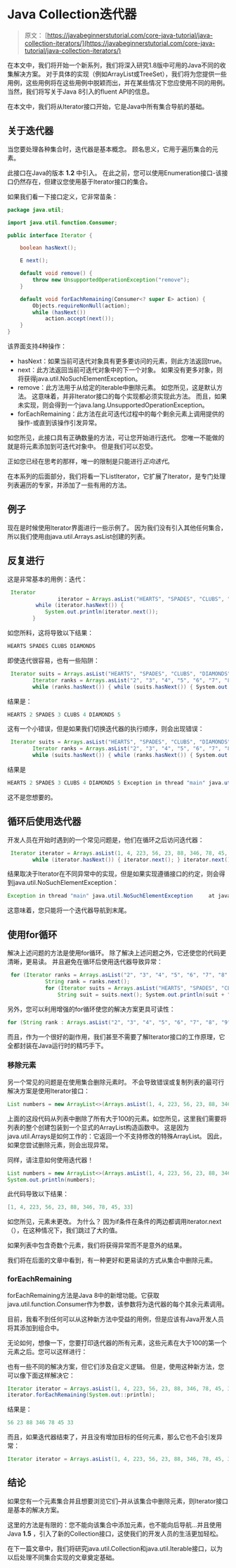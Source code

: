 # Java Collection迭代器

> 原文： [https://javabeginnerstutorial.com/core-java-tutorial/java-collection-iterators/](https://javabeginnerstutorial.com/core-java-tutorial/java-collection-iterators/)

在本文中，我们将开始一个新系列，我们将深入研究1.8版中可用的Java不同的收集解决方案。 对于具体的实现（例如ArrayList或TreeSet），我们将为您提供一些用例，这些用例将在这些用例中脱颖而出，并在某些情况下您应使用不同的用例。 当然，我们将写关于Java 8引入的fluent API的信息。

在本文中，我们将从Iterator接口开始，它是Java中所有集合导航的基础。

## 关于迭代器

当您要处理各种集合时，迭代器是基本概念。 顾名思义，它用于遍历集合的元素。

此接口在Java的版本 **1.2** 中引入。 在此之前，您可以使用Enumeration接口-该接口仍然存在，但建议您使用基于Iterator接口的集合。

如果我们看一下接口定义，它非常苗条：

```java
package java.util;

import java.util.function.Consumer;

public interface Iterator {

    boolean hasNext();

    E next();

    default void remove() {
        throw new UnsupportedOperationException("remove");
    }

    default void forEachRemaining(Consumer<? super E> action) {
        Objects.requireNonNull(action);
        while (hasNext())
            action.accept(next());
    }
} 
```

该界面支持4种操作：

*   hasNext：如果当前可迭代对象具有更多要访问的元素，则此方法返回true。
*   next：此方法返回当前可迭代对象中的下一个对象。 如果没有更多对象，则将获得java.util.NoSuchElementException。
*   remove：此方法用于从给定的iterable中删除元素。 如您所见，这是默认方法。 这意味着，并非Iterator接口的每个实现都必须实现此方法。 而且，如果未实现，则会得到一个java.lang.UnsupportedOperationException。
*   forEachRemaining：此方法在此可迭代过程中的每个剩余元素上调用提供的操作-或直到该操作引发异常。

如您所见，此接口具有正确数量的方法，可让您开始进行迭代。 您唯一不能做的就是将元素添加到可迭代对象中。 但是我们可以忍受。

正如您已经在思考的那样，唯一的限制是只能进行*正向迭代*。

在本系列的后面部分，我们将看一下ListIterator，它扩展了Iterator，是专门处理列表遍历的专家，并添加了一些有用的方法。

## 例子

现在是时候使用Iterator界面进行一些示例了。 因为我们没有引入其他任何集合，所以我们使用由java.util.Arrays.asList创建的列表。

## 反复进行

这是非常基本的用例：迭代：

```java
 Iterator
                iterator = Arrays.asList("HEARTS", "SPADES", "CLUBS", "DIAMONDS").iterator();
         while (iterator.hasNext()) { 
            System.out.println(iterator.next()); 
        } 
```

如您所料，这将导致以下结果：

```java
HEARTS SPADES CLUBS DIAMONDS 
```

即使迭代很容易，也有一些陷阱：

```java
 Iterator suits = Arrays.asList("HEARTS", "SPADES", "CLUBS", "DIAMONDS").iterator(); 
        Iterator ranks = Arrays.asList("2", "3", "4", "5", "6", "7", "8", "9", "10", "J", "Q", "K", "A").iterator(); 
        while (ranks.hasNext()) { while (suits.hasNext()) { System.out.println(suits.next() + " " + ranks.next()); } } 
```

结果是：

```java
HEARTS 2 SPADES 3 CLUBS 4 DIAMONDS 5 
```

这有一个小错误，但是如果我们切换迭代器的执行顺序，则会出现错误：

```java
 Iterator suits = Arrays.asList("HEARTS", "SPADES", "CLUBS", "DIAMONDS").iterator(); 
        Iterator ranks = Arrays.asList("2", "3", "4", "5", "6", "7", "8", "9", "10", "J", "Q", "K", "A").iterator(); 
        while (suits.hasNext()) { while (ranks.hasNext()) { System.out.println(suits.next() + " " + ranks.next()); } } 
```

结果是

```java
HEARTS 2 SPADES 3 CLUBS 4 DIAMONDS 5 Exception in thread "main" java.util.NoSuchElementException     at java.util.AbstractList$Itr.next(AbstractList.java:364)
```

这不是您想要的。

## 循环后使用迭代器

开发人员在开始时遇到的一个常见问题是，他们在循环之后访问迭代器：

```java
 Iterator iterator = Arrays.asList(1, 4, 223, 56, 23, 88, 346, 78, 45, 33).iterator(); 
        while (iterator.hasNext()) { iterator.next(); } iterator.next(); 
```

结果取决于Iterator在不同异常中的实现，但是如果实现遵循接口的约定，则会得到java.util.NoSuchElementException：

```java
Exception in thread "main" java.util.NoSuchElementException     at java.util.AbstractList$Itr.next(AbstractList.java:364) 
```

这意味着，您只能将一个迭代器导航到末尾。

## 使用for循环

解决上述问题的方法是使用for循环。 除了解决上述问题之外，它还使您的代码更清晰，更易读。 并且避免在循环后使用迭代器导致异常：

```java
 for (Iterator ranks = Arrays.asList("2", "3", "4", "5", "6", "7", "8", "9", "10", "J", "Q", "K", "A").iterator(); ranks.hasNext(); ) { 
            String rank = ranks.next(); 
            for (Iterator suits = Arrays.asList("HEARTS", "SPADES", "CLUBS", "DIAMONDS").iterator(); suits.hasNext(); ) { 
                String suit = suits.next(); System.out.println(suit + " " + rank); } } 
```

另外，您可以利用增强的for循环使您的解决方案更具可读性：

```java
for (String rank : Arrays.asList("2", "3", "4", "5", "6", "7", "8", "9", "10", "J", "Q", "K", "A")) {     for (String suit : Arrays.asList("HEARTS", "SPADES", "CLUBS", "DIAMONDS")) {         System.out.println(suit + " " + rank);     } } 
```

而且，作为一个很好的副作用，我们甚至不需要了解Iterator接口的工作原理，它全都封装在Java运行时的精巧手下。

### 移除元素

另一个常见的问题是在使用集合删除元素时。 不会导致错误或复制列表的最可行解决方案是使用Iterator接口：

```java
List numbers = new ArrayList<>(Arrays.asList(1, 4, 223, 56, 23, 88, 346, 78, 45, 33)); Iterator iterator = numbers.iterator(); while (iterator.hasNext()) {     if (iterator.next() > 100) {         iterator.remove();     } } 
```

上面的这段代码从列表中删除了所有大于100的元素。如您所见，这里我们需要将列表的整个创建包装到一个显式的ArrayList构造函数中。 这是因为java.util.Arrays是如何工作的：它返回一个不支持修改的特殊ArrayList。 因此，如果您尝试删除元素，则会出现异常。

同样，请注意如何使用迭代器！

```java
List numbers = new ArrayList<>(Arrays.asList(1, 4, 223, 56, 23, 88, 346, 78, 45, 33)); Iterator iterator = numbers.iterator(); while (iterator.hasNext()) {     if (iterator.next() < 0 || iterator.next() > 100) {         iterator.remove();     } } 
System.out.println(numbers); 
```

此代码导致以下结果：

```java
[1, 4, 223, 56, 23, 88, 346, 78, 45, 33] 
```

如您所见，元素未更改。 为什么？ 因为if条件在条件的两边都调用iterator.next（），在这种情况下，我们跳过了大的值。

如果列表中包含奇数个元素，我们将获得异常而不是意外的结果。

我们将在后面的文章中看到，有一种更好和更易读的方式从集合中删除元素。

### forEachRemaining

forEachRemaining方法是Java 8中的新增功能。它获取java.util.function.Consumer作为参数，该参数将为迭代器的每个其余元素调用。

目前，我看不到任何可以从这种新方法中受益的用例，但是应该有Java开发人员将其添加到组合中。

无论如何，想像一下，您要打印迭代器的所有元素，这些元素在大于100的第一个元素之后。您可以这样进行：

也有一些不同的解决方案，但它们涉及自定义逻辑。 但是，使用这种新方法，您可以像下面这样解决它：

```java
Iterator iterator = Arrays.asList(1, 4, 223, 56, 23, 88, 346, 78, 45, 33).iterator();  while (iterator.hasNext()) {     if (iterator.next() > 100) {         break;     } }
iterator.forEachRemaining(System.out::println); 
```

结果是：

```java
56 23 88 346 78 45 33
```

而且，如果迭代器结束了，并且没有增加目标的任何元素，那么它也不会引发异常：

```java
Iterator iterator = Arrays.asList(1, 4, 223, 56, 23, 88, 346, 78, 45, 33).iterator();  while (iterator.hasNext()) {     if (iterator.next() > 500) {         break;     } } iterator.forEachRemaining(System.out::println); 
```

## 结论

如果您有一个元素集合并且想要浏览它们–并从该集合中删除元素，则Iterator接口是基本的解决方案。

这里的方法是有限的：您不能向该集合中添加元素，也不能向后导航...并且使用Java **1.5** ，引入了新的Collection接口，这使我们的开发人员的生活更加轻松。

在下一篇文章中，我们将研究java.util.Collection和java.util.Iterable接口，以为以后处理不同集合实现的文章奠定基础。